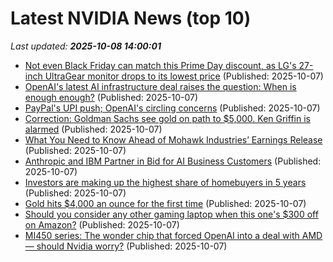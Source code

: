 # Latest NVIDIA News (top 10)
_Last updated: **2025-10-08 14:00:01**_

- [Not even Black Friday can match this Prime Day discount, as LG's 27-inch UltraGear monitor drops to its lowest price](https://www.xda-developers.com/lg-ultragear-27-inch-1440p-180-prime-day-deal/) (Published: 2025-10-07)
- [OpenAI's latest AI infrastructure deal raises the question: When is enough enough?](https://www.businessinsider.com/openai-ai-infastructure-deal-amd-tech-spend) (Published: 2025-10-07)
- [PayPal's UPI push; OpenAI's circling concerns](https://economictimes.indiatimes.com/tech/newsletters/tech-top-5/paypals-upi-push-openais-circling-concerns/articleshow/124364543.cms) (Published: 2025-10-07)
- [Correction: Goldman Sachs see gold on path to $5,000. Ken Griffin is alarmed](https://biztoc.com/x/0185d8224debe241) (Published: 2025-10-07)
- [What You Need to Know Ahead of Mohawk Industries’ Earnings Release](https://biztoc.com/x/2d967d52a85f33ee) (Published: 2025-10-07)
- [Anthropic and IBM Partner in Bid for AI Business Customers](https://biztoc.com/x/c0e4ee3b161ed631) (Published: 2025-10-07)
- [Investors are making up the highest share of homebuyers in 5 years](https://biztoc.com/x/0cb334f505fe3e92) (Published: 2025-10-07)
- [Gold hits $4,000 an ounce for the first time](https://biztoc.com/x/716fc554f93606a6) (Published: 2025-10-07)
- [Should you consider any other gaming laptop when this one's $300 off on Amazon?](https://www.zdnet.com/article/should-you-consider-any-other-gaming-laptop-when-this-ones-300-off-on-amazon/) (Published: 2025-10-07)
- [MI450 series: The wonder chip that forced OpenAI into a deal with AMD — should Nvidia worry?](https://economictimes.indiatimes.com/news/international/us/mi450-series-the-wonder-chip-that-forced-openai-into-a-deal-with-amd-should-nvidia-worry/articleshow/124364057.cms) (Published: 2025-10-07)
